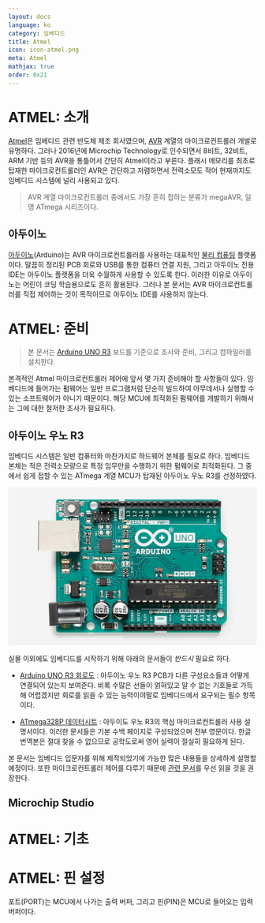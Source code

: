 ```yaml
---
layout: docs
language: ko
category: 임베디드
title: Atmel
icon: icon-atmel.png
meta: Atmel
mathjax: true
order: 0x21
---
```

# ATMEL: 소개
[Atmel](https://ko.wikipedia.org/wiki/아트멜)은 임베디드 관련 반도체 제조 회사였으며, [AVR](https://ko.wikipedia.org/wiki/아트멜_AVR) 계열의 마이크로컨트롤러 개발로 유명하다. 그러나 2016년에 Microchip Technology로 인수되면서 8비트, 32비트, ARM 기반 등의 AVR을 통틀어서 간단히 Atmel이라고 부른다. 플래시 메모리를 최초로 탑재한 마이크로컨트롤러인 AVR은 간단하고 저렴하면서 전력소모도 적어 현재까지도 임베디드 시스템에 널리 사용되고 있다.

> AVR 계열 마이크로컨트롤러 중에서도 가장 흔히 접하는 분류가 megaAVR, 일명 ATmega 시리즈이다.

## 아두이노
[아두이노](https://store.arduino.cc/)(Arduino)는 AVR 마이크로컨트롤러를 사용하는 대표적인 [물리 컴퓨팅](https://ko.wikipedia.org/wiki/물리_컴퓨팅) 플랫폼이다. 말끔히 정리된 PCB 회로와 USB를 통한 컴퓨터 연결 지원, 그리고 아두이노 전용 IDE는 아두이노 플랫폼을 더욱 수월하게 사용할 수 있도록 한다. 이러한 이유로 아두이노는 어린이 코딩 학습용으로도 흔히 활용된다. 그러나 본 문서는 AVR 마이크로컨트롤러를 직접 제어하는 것이 목적이므로 아두이노 IDE를 사용하지 않는다.

# ATMEL: 준비
> 본 문서는 [Arduino UNO R3](https://store.arduino.cc/usa/arduino-uno-rev3) 보드를 기준으로 조사와 준비, 그리고 컴파일러를 설치한다.

본격적인 Atmel 마이크로컨트롤러 제어에 앞서 몇 가지 준비해야 할 사항들이 있다. 임베디드에 들어가는 펌웨어는 일반 프로그램처럼 단순히 빌드하여 아무데서나 실행할 수 있는 소프트웨어가 아니기 때문이다. 해당 MCU에 최적화된 펌웨어를 개발하기 위해서는 그에 대한 철저한 조사가 필요하다.

## 아두이노 우노 R3
임베디드 시스템은 일반 컴퓨터와 마찬가지로 하드웨어 본체를 필요로 하다. 임베디드 본체는 적은 전력소모량으로 특정 임무만을 수행하기 위한 펌웨어로 최적화된다. 그 중에서 쉽게 접할 수 있는 ATmega 계열 MCU가 탑재된 아두이노 우노 R3를 선정하였다.

![아두이노 우노 R3 전면 모습](/images/docs/atmel/atmel_arduino_uno.jpg)

실물 이외에도 임베디드를 시작하기 위해 아래의 문서들이 *반드시* 필요로 하다.

* [Arduino UNO R3 회로도](https://content.arduino.cc/assets/UNO-TH_Rev3e_sch.pdf)
    : 아두이노 우노 R3 PCB가 다른 구성요소들과 어떻게 연결되어 있는지 보여준다. 비록 수많은 선들이 얽혀있고 알 수 없는 기호들로 가득해 어렵겠지만 회로를 읽을 수 있는 능력이야말로 임베디드에서 요구되는 필수 항목이다.

* [ATmega328P 데이터시트](http://ww1.microchip.com/downloads/en/DeviceDoc/ATmega48A-PA-88A-PA-168A-PA-328-P-DS-DS40002061A.pdf)
    : 아두이도 우노 R3의 핵심 마이크로컨트롤러 사용 설명서이다. 이러한 문서들은 기본 수백 페이지로 구성되었으며 전부 영문이다. 한글 번역본은 절대 찾을 수 없으므로 공학도로써 영어 실력이 절실히 필요하게 된다.

본 문서는 임베디드 입문자를 위해 제작되었기에 가능한 많은 내용들을 상세하게 설명할 예정이다. 또한 마이크로컨트롤러 제어를 다루기 때문에 [관련 문서](../ko.EMBEDDED_MCU/)를 우선 읽을 것을 권장한다.

## Microchip Studio

# ATMEL: 기초

# ATMEL: 핀 설정
포트(PORT)는 MCU에서 나가는 출력 버퍼, 그리고 핀(PIN)은 MCU로 들어오는 입력 버퍼이다.